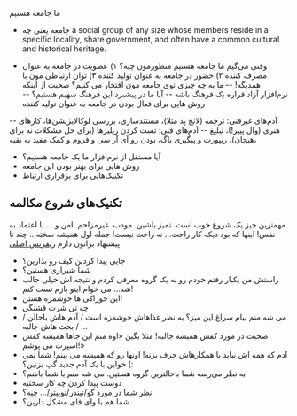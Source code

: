 ما جامعه هستیم

- جامعه یعنی چه
a social group of any size whose members reside in a specific locality, share government, and often have a common cultural and historical heritage.

- وقتی می‌گیم ما جامعه هستیم منظورمون چیه؟ ۱)‌ عضویت در جامعه به عنوان مصرف کننده  ۲)‌ حضور در جامعه به عنوان تولید کننده  ۳) توان ارتباطی مون با همدیگه!
-- ما به چه چیزی توی جامعه مون افتخار می کنیم؟ صحبت از اینکه نرم‌افزار آزاد قراره یک فرهنگ باشه
-- آیا ما در پیشبرد این فرهنگ سهیم هستیم؟
-- روش هایی برای فعال بودن در جامعه به عنوان تولید کننده

-- آدم‌های غیرفنی: ترجمه (لانچ پد مثلا)،‌ مستندسازی، بررسی لوکالایزیشن‌ها، کارهای هنری (وال پیپر!)، تبلیغ
-- آدم‌های فنی:‌ تست کردن ریلیزها (برای حل مشکلات نه برای هیجان)،‌ ریپورت و پیگیری باگ، بودن رو آی آر سی و فروم و کمک مفید به بقیه،

- آیا مستقل از نرم‌افزار ما یک جامعه هستیم؟ 
- روش هایی برای بهتر بودن این جامعه
- تکنیک‌هایی برای برقراری ارتباط

## تکنیک‌های شروع مکالمه
مهمترین چیز یک شروع خوب است. تمیز باشین. مودب. غیرمزاحم. امن و ... با اعتماد به نفس! اینها که بود دیکه کار راحت... نه راحت نیست!‌ جمله اول همیشه سخته... چند تا پیشنهاد براتون دارم [ریفرنس اصلی](http://www.getsidekick.com/blog/networking-conversation-starters)

- جایی پیدا کردین کیف رو بذارین؟ 
- شما شیرازی هستین؟
- راستش من یکبار رفتم خودم رو به یک گروه معرفی کردم و نتیجه اش خیلی جالب شد... می خوام اینو بازم تست کنم!
- این خوراکی ها خوشمزه هستن!
- چه تی شرت قشنگی
- می شه منم بیام سراغ این میز؟ به نظر غذاهاش خوشمزه است / آدم هاش باحالن / بحث هاش جالبه / ...
- صحبت در مورد کفش همیشه جالبه! مثلا بگین «اوه منم این جاها همیشه کفش اسپرت می پوشم!»
- آدم که همه اش نباید با همکارهاش حرف بزنه! اونها رو که همیشه می بینم! شما نمی خواین با یک آدم جدید گپ بزنین؟ (:
- به نظر می‌رسه شما باحالترین گروه هستین. می شه منم با شما باشم؟
- دوست پیدا کردن چه کار سختیه
- نظر شما در مورد گو/تیندر/توییتر/... چیه؟
- شما هم با وای فای مشکل دارین؟

